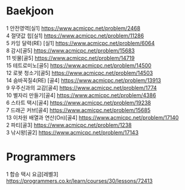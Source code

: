 # Baekjoon

1  안전영역[실1] https://www.acmicpc.net/problem/2468<br>
4  절댓값 힙[실1] https://www.acmicpc.net/problem/11286<br>
5  카잉 달력(RE) [실1] https://www.acmicpc.net/problem/6064<br>
8  감시[골5] https://www.acmicpc.net/problem/15683<br>
11 빗물[골5] https://www.acmicpc.net/problem/14719<br>
15 테트로미노[골5] https://www.acmicpc.net/problem/14500<br>
12 로봇 청소기[골5] https://www.acmicpc.net/problem/14503<br>
14 숨바꼭질4(RE) [골4] https://www.acmicpc.net/problem/13913<br>
9  우주신과의 교감[골4] https://www.acmicpc.net/problem/1774<br>
10 별자리 만들기[골4] https://www.acmicpc.net/problem/4386<br>
6  스타트 택시[골4] https://www.acmicpc.net/problem/19238<br>
7  드래곤 커브[골4] https://www.acmicpc.net/problem/15685<br>
13 이차원 배열과 연산(On)[골4] https://www.acmicpc.net/problem/17140<br>
2  파티[골3] https://www.acmicpc.net/problem/1238<br>
3  낚시왕[골2] https://www.acmicpc.net/problem/17143<br>

# Programmers

1  합승 택시 요금[레벨3] https://programmers.co.kr/learn/courses/30/lessons/72413<br>
